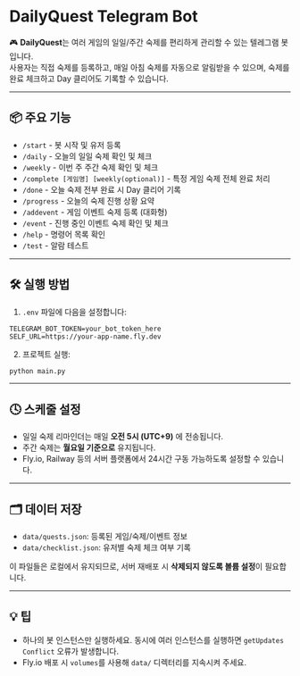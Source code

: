 
# DailyQuest Telegram Bot

🎮 **DailyQuest**는 여러 게임의 일일/주간 숙제를 편리하게 관리할 수 있는 텔레그램 봇입니다.  
사용자는 직접 숙제를 등록하고, 매일 아침 숙제를 자동으로 알림받을 수 있으며, 숙제를 완료 체크하고 Day 클리어도 기록할 수 있습니다.

---

## 📦 주요 기능

- `/start` - 봇 시작 및 유저 등록
- `/daily` - 오늘의 일일 숙제 확인 및 체크
- `/weekly` - 이번 주 주간 숙제 확인 및 체크
- `/complete [게임명] [weekly(optional)]` - 특정 게임 숙제 전체 완료 처리
- `/done` - 오늘 숙제 전부 완료 시 Day 클리어 기록
- `/progress` - 오늘의 숙제 진행 상황 요약
- `/addevent` - 게임 이벤트 숙제 등록 (대화형)
- `/event` - 진행 중인 이벤트 숙제 확인 및 체크
- `/help` - 명령어 목록 확인
- `/test` - 알람 테스트

---

## 🛠️ 실행 방법

1. `.env` 파일에 다음을 설정합니다:

```
TELEGRAM_BOT_TOKEN=your_bot_token_here
SELF_URL=https://your-app-name.fly.dev
```

2. 프로젝트 실행:

```bash
python main.py
```

---

## 🕓 스케줄 설정

- 일일 숙제 리마인더는 매일 **오전 5시 (UTC+9)** 에 전송됩니다.
- 주간 숙제는 **월요일 기준으로** 유지됩니다.
- Fly.io, Railway 등의 서버 플랫폼에서 24시간 구동 가능하도록 설정할 수 있습니다.

---

## 🗂 데이터 저장

- `data/quests.json`: 등록된 게임/숙제/이벤트 정보
- `data/checklist.json`: 유저별 숙제 체크 여부 기록

이 파일들은 로컬에서 유지되므로, 서버 재배포 시 **삭제되지 않도록 볼륨 설정**이 필요합니다.

---

## 💡 팁

- 하나의 봇 인스턴스만 실행하세요. 동시에 여러 인스턴스를 실행하면 `getUpdates Conflict` 오류가 발생합니다.
- Fly.io 배포 시 `volumes`를 사용해 `data/` 디렉터리를 지속시켜 주세요.
